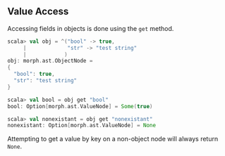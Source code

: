 Value Access
------------

Accessing fields in objects is done using the `get` method.

```scala
scala> val obj = ^("bool" -> true,
     |             "str" -> "test string"
     |            )
obj: morph.ast.ObjectNode =
{
  "bool": true,
  "str": "test string"
}

scala> val bool = obj get "bool"
bool: Option[morph.ast.ValueNode] = Some(true)

scala> val nonexistant = obj get "nonexistant"
nonexistant: Option[morph.ast.ValueNode] = None
```

Attempting to get a value by key on a non-object node will always return `None`.
